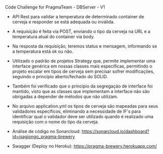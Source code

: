 Code Challenge for PragmaTeam - DBServer - V1

- API Rest para validar a temperatura de determinado container de cerveja e responder se está adequada ou inválida. 
- A requisição é feita via POST, enviando o tipo da cerveja na URL e a temperatura atual do container via body. 
- Na resposta da requisição, teremos status e mensagem, informando se a temperatura está ok ou não. 
- Utilizado o padrão de projetos Strategy que, permite implementar uma interface genérica em nossas classes mais específicas, permitindo o projeto 
escalar em tipos de cerveja sem precisar sofrer modificações, seguindo o princípio aberto/fechado do SOLID. 
- Também foi verificado que o princípio da segregação de interface foi mantido, visto que as classes que implementam a interface não são obrigadas a depender de métodos que 
não utilizam. 
- No arquivo application.yml os tipos de cerveja são mapeadas para seus validadores específicos, eliminando a necessidade de 
IF's para identificar qual o validador deve ser utilizado quando é realizado uma requisição com o nome do tipo da cerveja.

- Análise de código no Sonarcloud: https://sonarcloud.io/dashboard?id=isagiongo_pragma-brewery
- Swagger (Deploy no Heroku): https://pragma-brewery.herokuapp.com/
